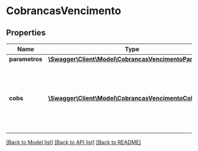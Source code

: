 # CobrancasVencimento

## Properties
Name | Type | Description | Notes
------------ | ------------- | ------------- | -------------
**parametros** | [**\Swagger\Client\Model\CobrancasVencimentoParametros**](CobrancasVencimentoParametros.md) |  | [optional] 
**cobs** | [**\Swagger\Client\Model\CobrancasVencimentoCobs[]**](CobrancasVencimentoCobs.md) | Estrutura com informações referentes a cobranca com vencimento do documento | 

[[Back to Model list]](../../README.md#documentation-for-models) [[Back to API list]](../../README.md#documentation-for-api-endpoints) [[Back to README]](../../README.md)

